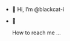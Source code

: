 - 👋 Hi, I’m @blackcat-i
- 👀 
  
   How to reach me ...

<!---
blackcat-i/blackcat-i is a ✨ special ✨ repository because its `README.md` (this file) appears on your GitHub profile.
You can click the Preview link to take a look at your changes.
--->
